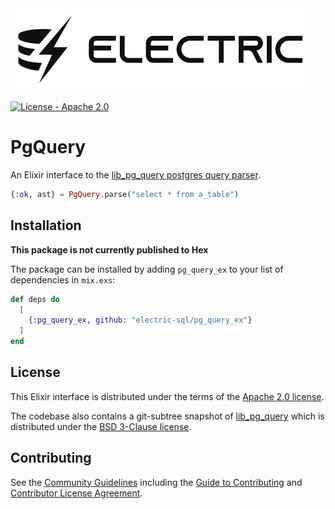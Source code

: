 <a href="https://electric-sql.com">
  <picture>
    <source media="(prefers-color-scheme: dark)"
        srcset="https://raw.githubusercontent.com/electric-sql/meta/main/identity/ElectricSQL-logo-light-trans.svg"
    />
    <source media="(prefers-color-scheme: light)"
        srcset="https://raw.githubusercontent.com/electric-sql/meta/main/identity/ElectricSQL-logo-black.svg"
    />
    <img alt="ElectricSQL logo"
        src="https://raw.githubusercontent.com/electric-sql/meta/main/identity/ElectricSQL-logo-black.svg"
    />
  </picture>
</a>

[![License - Apache 2.0](https://img.shields.io/badge/license-Apache_2.0-blue)](main/LICENSE)

# PgQuery

An Elixir interface to the [lib_pg_query postgres query parser](https://github.com/pganalyze/libpg_query).

``` elixir
{:ok, ast} = PgQuery.parse("select * from a_table")
```

## Installation

**This package is not currently published to Hex**

The package can be installed by adding `pg_query_ex` to your list of
dependencies in `mix.exs`:

```elixir
def deps do
  [
    {:pg_query_ex, github: "electric-sql/pg_query_ex"}
  ]
end
```

## License

This Elixir interface is distributed under the terms of the [Apache 2.0 license](main/LICENSE).

The codebase also contains a git-subtree snapshot of [lib_pg_query](https://github.com/pganalyze/libpg_query) which is distributed under the [BSD 3-Clause license](https://github.com/pganalyze/libpg_query/blob/15-latest/LICENSE).

## Contributing

See the [Community Guidelines](https://github.com/electric-sql/meta) including the [Guide to Contributing](https://github.com/electric-sql/meta/blob/main/CONTRIBUTING.md) and [Contributor License Agreement](https://github.com/electric-sql/meta/blob/main/CLA.md).
